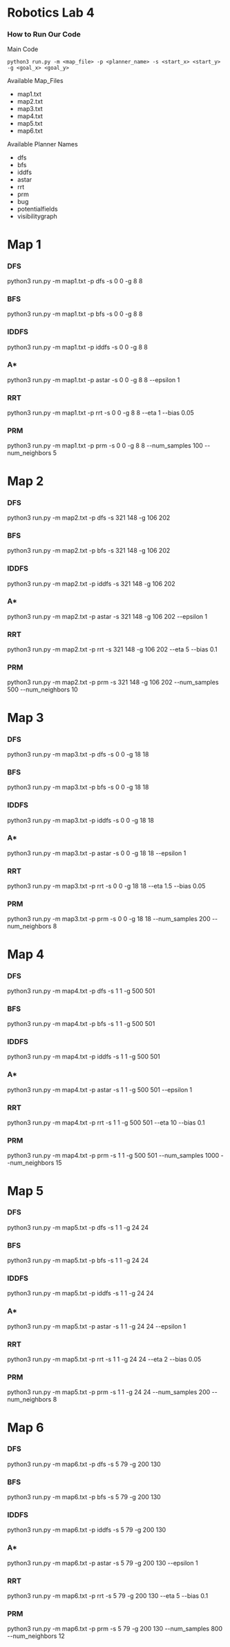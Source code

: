 # Robotics Lab 4
### How to Run Our Code

Main Code
```
python3 run.py -m <map_file> -p <planner_name> -s <start_x> <start_y> -g <goal_x> <goal_y>
```

Available Map_Files
- map1.txt
- map2.txt
- map3.txt
- map4.txt 
- map5.txt
- map6.txt

Available Planner Names
- dfs
- bfs
- iddfs
- astar
- rrt
- prm
- bug
- potentialfields
- visibilitygraph

# Map 1
### DFS
python3 run.py -m map1.txt -p dfs -s 0 0 -g 8 8

### BFS
python3 run.py -m map1.txt -p bfs -s 0 0 -g 8 8

### IDDFS
python3 run.py -m map1.txt -p iddfs -s 0 0 -g 8 8

### A*
python3 run.py -m map1.txt -p astar -s 0 0 -g 8 8 --epsilon 1

### RRT
python3 run.py -m map1.txt -p rrt -s 0 0 -g 8 8 --eta 1 --bias 0.05

### PRM
python3 run.py -m map1.txt -p prm -s 0 0 -g 8 8 --num_samples 100 --num_neighbors 5


# Map 2
### DFS
python3 run.py -m map2.txt -p dfs -s 321 148 -g 106 202

### BFS
python3 run.py -m map2.txt -p bfs -s 321 148 -g 106 202

### IDDFS
python3 run.py -m map2.txt -p iddfs -s 321 148 -g 106 202

### A*
python3 run.py -m map2.txt -p astar -s 321 148 -g 106 202 --epsilon 1

### RRT
python3 run.py -m map2.txt -p rrt -s 321 148 -g 106 202 --eta 5 --bias 0.1

### PRM
python3 run.py -m map2.txt -p prm -s 321 148 -g 106 202 --num_samples 500 --num_neighbors 10

# Map 3
### DFS
python3 run.py -m map3.txt -p dfs -s 0 0 -g 18 18

### BFS
python3 run.py -m map3.txt -p bfs -s 0 0 -g 18 18

### IDDFS
python3 run.py -m map3.txt -p iddfs -s 0 0 -g 18 18

### A*
python3 run.py -m map3.txt -p astar -s 0 0 -g 18 18 --epsilon 1

### RRT
python3 run.py -m map3.txt -p rrt -s 0 0 -g 18 18 --eta 1.5 --bias 0.05

### PRM
python3 run.py -m map3.txt -p prm -s 0 0 -g 18 18 --num_samples 200 --num_neighbors 8

# Map 4
### DFS
python3 run.py -m map4.txt -p dfs -s 1 1 -g 500 501

### BFS
python3 run.py -m map4.txt -p bfs -s 1 1 -g 500 501

### IDDFS
python3 run.py -m map4.txt -p iddfs -s 1 1 -g 500 501

### A*
python3 run.py -m map4.txt -p astar -s 1 1 -g 500 501 --epsilon 1

### RRT
python3 run.py -m map4.txt -p rrt -s 1 1 -g 500 501 --eta 10 --bias 0.1

### PRM
python3 run.py -m map4.txt -p prm -s 1 1 -g 500 501 --num_samples 1000 --num_neighbors 15

# Map 5
### DFS
python3 run.py -m map5.txt -p dfs -s 1 1 -g 24 24

### BFS
python3 run.py -m map5.txt -p bfs -s 1 1 -g 24 24

### IDDFS
python3 run.py -m map5.txt -p iddfs -s 1 1 -g 24 24

### A*
python3 run.py -m map5.txt -p astar -s 1 1 -g 24 24 --epsilon 1

### RRT
python3 run.py -m map5.txt -p rrt -s 1 1 -g 24 24 --eta 2 --bias 0.05

### PRM
python3 run.py -m map5.txt -p prm -s 1 1 -g 24 24 --num_samples 200 --num_neighbors 8

# Map 6
### DFS
python3 run.py -m map6.txt -p dfs -s 5 79 -g 200 130

### BFS
python3 run.py -m map6.txt -p bfs -s 5 79 -g 200 130

### IDDFS
python3 run.py -m map6.txt -p iddfs -s 5 79 -g 200 130

### A*
python3 run.py -m map6.txt -p astar -s 5 79 -g 200 130 --epsilon 1

### RRT
python3 run.py -m map6.txt -p rrt -s 5 79 -g 200 130 --eta 5 --bias 0.1

### PRM
python3 run.py -m map6.txt -p prm -s 5 79 -g 200 130 --num_samples 800 --num_neighbors 12
